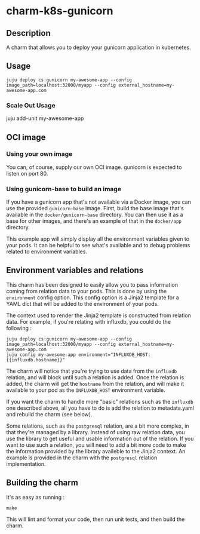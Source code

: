 # charm-k8s-gunicorn

## Description

A charm that allows you to deploy your gunicorn application in kubernetes.

## Usage

```
juju deploy cs:gunicorn my-awesome-app --config image_path=localhost:32000/myapp --config external_hostname=my-awesome-app.com
```

### Scale Out Usage

juju add-unit my-awesome-app

## OCI image

### Using your own image

You can, of course, supply our own OCI image. gunicorn is expected to listen on
port 80.

### Using gunicorn-base to build an image

If you have a gunicorn app that's not available via a Docker image, you can use
the provided `gunicorn-base` image. First, build the base image that's
available in the `docker/gunicorn-base` directory. You can then use it as a
base for other images, and there's an example of that in the `docker/app`
directory.

This example app will simply display all the environment variables given to
your pods. It can be helpful to see what's available and to debug problems
related to environment variables.

## Environment variables and relations

This charm has been designed to easily allow you to pass information coming
from relation data to your pods. This is done by using the `environment` config
option. This config option is a Jinja2 template for a YAML dict that will be
added to the environment of your pods.

The context used to render the Jinja2 template is constructed from relation
data. For example, if you're relating with influxdb, you could do the following :
```
juju deploy cs:gunicorn my-awesome-app --config image_path=localhost:32000/myapp --config external_hostname=my-awesome-app.com
juju config my-awesome-app environment="INFLUXDB_HOST: {{influxdb.hostname}}"
```

The charm will notice that you're trying to use data from the `influxdb` relation,
and will block until such a relation is added. Once the relation is added, the
charm will get the `hostname` from the relation, and will make it available to
your pod as the `INFLUXDB_HOST` environment variable.

If you want the charm to handle more "basic" relations such as the `influxdb`
one described above, all you have to do is add the relation to metadata.yaml
and rebuild the charm (see below).

Some relations, such as the `postgresql` relation, are a bit more complex, in
that they're managed by a library. Instead of using raw relation data, you use
the library to get useful and usable information out of the relation. If you
want to use such a relation, you will need to add a bit more code to make the
information provided by the library availeble to the Jinja2 context. An example
is provided in the charm with the `postgresql` relation implementation.

## Building the charm

It's as easy as running :
```
make
```

This will lint and format your code, then run unit tests, and then build the
charm.
